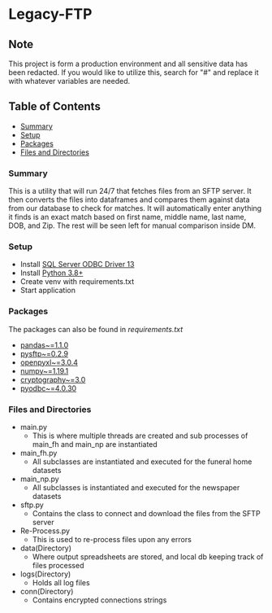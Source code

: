 # Legacy-FTP

## Note

This project is form a production environment and all sensitive data
has been redacted. If you would like to utilize this, search for "#"
and replace it with whatever variables are needed.

## Table of Contents

- [Summary](#Summary)
- [Setup](#Setup)
- [Packages](#Packages)
- [Files and Directories](#Files-and-Directories)

### Summary

This is a utility that will run 24/7 that fetches files from an SFTP server.
It then converts the files into dataframes and compares them against data
from our database to check for matches. It will automatically enter anything
it finds is an exact match based on first name, middle name, last name, DOB,
and Zip. The rest will be seen left for manual comparison inside DM.

### Setup

- Install [SQL Server ODBC Driver 13](https://www.microsoft.com/en-us/download/details.aspx?id=50420)
- Install [Python 3.8+](https://www.python.org/downloads/)
- Create venv with requirements.txt
- Start application

### Packages

The packages can also be found in _requirements.txt_

- [pandas~=1.1.0](https://pypi.org/project/pandas/)
- [pysftp~=0.2.9](https://pypi.org/project/pysftp/)
- [openpyxl~=3.0.4](https://pypi.org/project/openpyxl/)
- [numpy~=1.19.1](https://pypi.org/project/numpy/)
- [cryptography~=3.0](https://pypi.org/project/cryptography/)
- [pyodbc~=4.0.30](https://pypi.org/project/pyodbc/)

### Files and Directories

- main.py
  - This is where multiple threads are created and sub processes of main_fh
    and main_np are instantiated
- main_fh.py
  - All subclasses are instantiated and executed for the funeral
    home datasets
- main_np.py
  - All subclasses is instantiated and executed for the newspaper
    datasets
- sftp.py
  - Contains the class to connect and download the files from the
    SFTP server
- Re-Process.py
  - This is used to re-process files upon any errors
- data(Directory)
  - Where output spreadsheets are stored, and local db keeping track of files processed
- logs(Directory)
  - Holds all log files
- conn(Directory)
  - Contains encrypted connections strings
